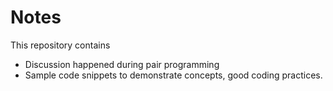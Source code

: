 # Notes 

This repository contains
* Discussion happened during pair programming 
* Sample code snippets to demonstrate concepts, good coding practices. 
